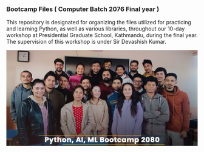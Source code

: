 ### Bootcamp Files ( Computer Batch 2076 Final year )
This repository is designated for organizing the files utilized for practicing and learning Python, as well as various libraries, throughout our 10-day workshop at Presidential Graduate School, Kathmandu, during the final year. The supervision of this workshop is under Sir Devashish Kumar.

![Group Pic](GroupPIc.png)
